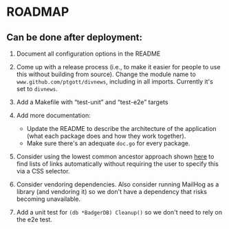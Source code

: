 # ROADMAP

## Can be done after deployment:

1. Document all configuration options in the README

1. Come up with a release process (i.e., to make it easier for people to use this without building from source). Change the module name to `www.github.com/ptgott/divnews`, including in all imports. Currently it's set to `divnews`.

1. Add a Makefile with “test-unit” and “test-e2e” targets

1. Add more documentation:

   - Update the README to describe the architecture of the application (what each package does and how they work together).
   - Make sure there's an adequate `doc.go` for every package.

1. Consider using the lowest common ancestor approach shown [here](https://www.benawad.com/scraping-recipe-websites) to find lists of links automatically without requiring the user to specify this via a CSS selector.

1. Consider vendoring dependencies. Also consider running MailHog as a library (and vendoring it) so we don't have a dependency that risks becoming unavailable.

1. Add a unit test for `(db *BadgerDB) Cleanup()` so we don't need to rely on the e2e test.
